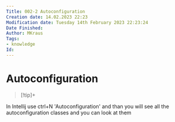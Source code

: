 ```yaml
---
Title: 002-2 Autoconfiguration
Creation date: 14.02.2023 22:23
Modification date: Tuesday 14th February 2023 22:23:24
Date Finished:
Author: MKraus
Tags: 
- knowledge 
Id:
---
```


# Autoconfiguration 

> [!tip]+
> 
In Intellij use ctrl+N 'Autoconfiguration' and than you will see all the autoconfiguration classes and you can look at them

